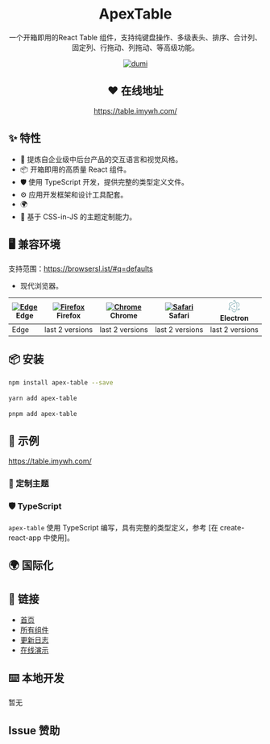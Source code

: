<div align="center"><a name="readme-top"></a>

<h1>ApexTable</h1>

一个开箱即用的React Table 组件，支持纯键盘操作、多级表头、排序、合计列、固定列、行拖动、列拖动、等高级功能。

[![dumi][dumi-image]][dumi-url]


## ❤️ 在线地址

https://table.imywh.com/

[dumi-image]: https://img.shields.io/badge/docs%20by-dumi-blue?style=flat-square
[dumi-url]: https://table.imywh.com

</div>

## ✨ 特性

- 🌈 提炼自企业级中后台产品的交互语言和视觉风格。
- 📦 开箱即用的高质量 React 组件。
- 🛡 使用 TypeScript 开发，提供完整的类型定义文件。
- ⚙️ 应用开发框架和设计工具配套。
- 🌍 
- 🎨 基于 CSS-in-JS 的主题定制能力。

## 🖥 兼容环境

支持范围：https://browsersl.ist/#q=defaults

- 现代浏览器。

| [<img src="https://raw.githubusercontent.com/alrra/browser-logos/master/src/edge/edge_48x48.png" alt="Edge" width="24px" height="24px" />](https://godban.github.io/browsers-support-badges/)<br>Edge | [<img src="https://raw.githubusercontent.com/alrra/browser-logos/master/src/firefox/firefox_48x48.png" alt="Firefox" width="24px" height="24px" />](https://godban.github.io/browsers-support-badges/)<br>Firefox | [<img src="https://raw.githubusercontent.com/alrra/browser-logos/master/src/chrome/chrome_48x48.png" alt="Chrome" width="24px" height="24px" />](https://godban.github.io/browsers-support-badges/)<br>Chrome | [<img src="https://raw.githubusercontent.com/alrra/browser-logos/master/src/safari/safari_48x48.png" alt="Safari" width="24px" height="24px" />](https://godban.github.io/browsers-support-badges/)<br>Safari | [<img src="https://raw.githubusercontent.com/alrra/browser-logos/master/src/electron/electron_48x48.png" alt="Electron" width="24px" height="24px" />](https://godban.github.io/browsers-support-badges/)<br>Electron |
| --- | --- | --- | --- | --- |
| Edge | last 2 versions | last 2 versions | last 2 versions | last 2 versions |

## 📦 安装

```bash
npm install apex-table --save
```

```bash
yarn add apex-table
```

```bash
pnpm add apex-table
```

## 🔨 示例

https://table.imywh.com/

### 🌈 定制主题


### 🛡 TypeScript

`apex-table` 使用 TypeScript 编写，具有完整的类型定义，参考 [在 create-react-app 中使用]。

## 🌍 国际化


## 🔗 链接

- [首页](https://table.imywh.com/)
- [所有组件](https://table.imywh.com/)
- [更新日志](https://table.imywh.com/)
- [在线演示](https://table.imywh.com/)

## ⌨️ 本地开发

暂无


## Issue 赞助

